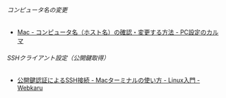 

###### コンピュータ名の変更
- [Mac - コンピュータ名（ホスト名）の確認・変更する方法 - PC設定のカルマ](http://pc-karuma.net/mac-computer-name/)

###### SSHクライアント設定（公開鍵取得）

- [公開鍵認証によるSSH接続 - Macターミナルの使い方 - Linux入門 - Webkaru](http://webkaru.net/linux/mac-ssh-login-public-key/)
